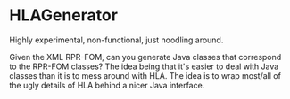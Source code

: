 # HLAGenerator
Highly experimental, non-functional, just noodling around. 

Given the XML RPR-FOM, can you generate Java classes that correspond to 
the RPR-FOM classes? The idea being that it's easier to deal with Java
classes than it is to mess around with HLA. The idea is to wrap most/all
of the ugly details of HLA behind a nicer Java interface.

